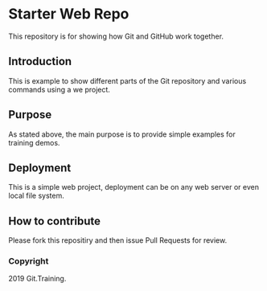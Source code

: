 # Starter Web Repo

This repository is for showing how Git and GitHub work together.

## Introduction

This is example to show different parts of the Git repository and various commands using a we project.

## Purpose

As stated above, the main purpose is to provide simple examples for training demos.

## Deployment

This is a simple web project, deployment can be on any web server or even local file system.

## How to contribute

Please fork this repositiry and then issue Pull Requests for review.

### Copyright

2019 Git.Training.
